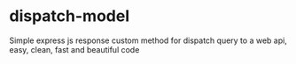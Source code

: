# dispatch-model
Simple express js response custom method for dispatch query to a web api, easy, clean, fast and beautiful code
